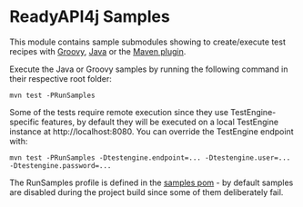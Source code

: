 # ReadyAPI4j Samples

This module contains sample submodules showing to create/execute test recipes with [Groovy](groovy), 
[Java](java) or the [Maven plugin](maven-plugin).

Execute the Java or Groovy samples by running the following command in their respective root folder:

```
mvn test -PRunSamples
```

Some of the tests require remote execution since they use TestEngine-specific features, by default
they will be executed on a local TestEngine instance at http://localhost:8080. You 
can override the TestEngine endpoint with:

```
mvn test -PRunSamples -Dtestengine.endpoint=... -Dtestengine.user=... -Dtestengine.password=...
```

The RunSamples profile is defined in the [samples pom](pom.xml) - by default samples are disabled during 
the project build since some of them deliberately fail.